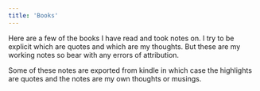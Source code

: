 ```yaml
---
title: 'Books'
---
```


Here are a few of the books I have read and took notes on. I try to be explicit which are quotes and which are my thoughts. But these are my working notes so bear with any errors of attribution.

Some of these notes are exported from kindle in which case the highlights are quotes and the notes are my own thoughts or musings.
